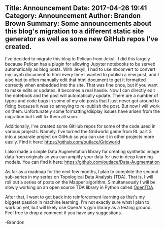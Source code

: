 Title: Announcement
Date: 2017-04-26 19:41
Category: Announcement
Author: Brandon Brown
Summary: Some announcements about this blog's migration to a different static site generator as well as some new GitHub repos I've created.
---

I've decided to migrate this blog to Pelican from Jekyll. I did this largely because
Pelican has a plugin for allowing Jupyter notebooks to be served automatically
as blog posts. With Jekyll, I had to use nbconvert to convert my ipynb document to html
every time I wanted to publish a new post, and I also had to often manually edit that html document to get it formatted correctly when embedded into the site. That was fine once, but if you want to make
edits or updates, it becomes a real hassle. Now I can directly edit the notebook
and the post will automatically update. There are a number of typos and code bugs
in some of my old posts that I just never got around to fixing because it was
so annoying to re-publish the post. But now I will work on them. Unfortunately some formatting/display
issues have arisen from the migration but I will fix them all soon.

Additionally, I've created some GitHub repos for some of the code used in various projects.
Namely, I've turned the Gridworld game from RL part 3 into a separate project on GitHub
so you can use it in other projects more easily. Find it here: <a href="https://github.com/outlace/Gridworld">https://github.com/outlace/Gridworld</a>

I also made a simple Data Augmentation library for creating synthetic image data
from originals so you can amplify your data for use in deep learning models.
You can find it here: <a href="https://github.com/outlace/Data-Augmentation">https://github.com/outlace/Data-Augmentation</a>

As far as a roadmap for the next few months, I plan to complete the second
sub-series in my series on Topological Data Analysis (TDA). That is, I will roll out
a series of posts on the Mapper algorithm. Simultaneously I will be slowly working on
an open source TDA library in Python called <a href="https://github.com/outlace/OpenTDA">OpenTDA</a>.

After that, I want to get back into reinforcement learning as that's my biggest passion
in machine learning. I'm not exactly sure what I plan to work on yet, but will likely
use OpenAI's gym library as a testing ground. Feel free to drop a comment if you have any suggestions.

-Brandon
